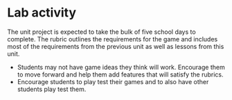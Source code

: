 # Lab activity

The unit project is expected to take the bulk of five school days to complete. The rubric outlines the requirements for the game and includes most of the requirements from the previous unit as well as lessons from this unit.

- Students may not have game ideas they think will work. Encourage them to move forward and help them add features that will satisfy the rubrics.
- Encourage students to play test their games and to also have other students play test them.
